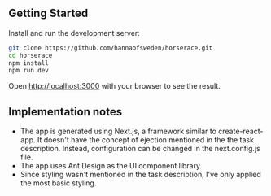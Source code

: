 ## Getting Started

Install and run the development server:

```bash
git clone https://github.com/hannaofsweden/horserace.git
cd horserace
npm install
npm run dev
```

Open [http://localhost:3000](http://localhost:3000) with your browser to see the result.

## Implementation notes

-   The app is generated using Next.js, a framework similar to create-react-app. It doesn't have the concept of ejection mentioned in the the task description. Instead, configuration can be changed in the next.config.js file.
-   The app uses Ant Design as the UI component library.
-   Since styling wasn't mentioned in the task description, I've only applied the most basic styling.

